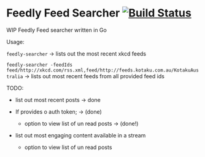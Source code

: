 # Feedly Feed Searcher [![Build Status](https://travis-ci.org/jezzay/feedly-searcher.svg?branch=master)](https://travis-ci.org/jezzay/feedly-searcher)

WIP Feedly Feed searcher written in Go


Usage: 

`feedly-searcher` -> lists out the most recent xkcd feeds

`feedly-searcher -feedIds feed/http://xkcd.com/rss.xml,feed/http://feeds.kotaku.com.au/KotakuAustralia` -> lists out most recent feeds from all provided feed ids

TODO: 

 - list out most recent posts -> done
 - If provides o auth token; ->  (done)
    - option to view list of un read posts -> (done!)
 
 - list out most engaging content available in a stream
   - option to view list of un read posts   